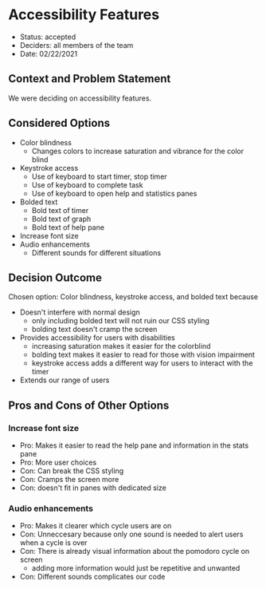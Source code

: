 # Accessibility Features

* Status: accepted
* Deciders: all members of the team
* Date: 02/22/2021

## Context and Problem Statement

We were deciding on accessibility features.

## Considered Options

* Color blindness
  - Changes colors to increase saturation and vibrance for the color blind
* Keystroke access
  - Use of keyboard to start timer, stop timer
  - Use of keyboard to complete task
  - Use of keyboard to open help and statistics panes
* Bolded text
  - Bold text of timer
  - Bold text of graph
  - Bold text of help pane
* Increase font size
* Audio enhancements
  - Different sounds for different situations

## Decision Outcome

Chosen option: Color blindness, keystroke access, and bolded text because

* Doesn't interfere with normal design
  - only including bolded text will not ruin our CSS styling
  - bolding text doesn't cramp the screen
* Provides accessibility for users with disabilities
  - increasing saturation makes it easier for the colorblind
  - bolding text makes it easier to read for those with vision impairment
  - keystroke access adds a different way for users to interact with the timer
* Extends our range of users

## Pros and Cons of Other Options

### Increase font size

* Pro: Makes it easier to read the help pane and information in the stats pane
* Pro: More user choices
* Con: Can break the CSS styling
* Con: Cramps the screen more
* Con: doesn't fit in panes with dedicated size

### Audio enhancements

* Pro: Makes it clearer which cycle users are on
* Con: Unneccesary because only one sound is needed to alert users when a cycle is over
* Con: There is already visual information about the pomodoro cycle on screen
  - adding more information would just be repetitive and unwanted
* Con: Different sounds complicates our code
